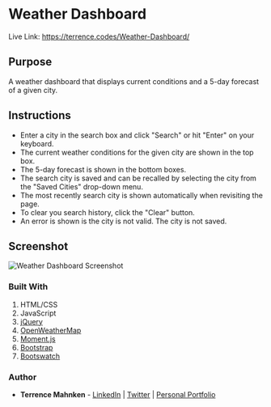 # Weather Dashboard
Live Link: https://terrence.codes/Weather-Dashboard/

## Purpose
A weather dashboard that displays current conditions and a 5-day forecast of a given city.

## Instructions

- Enter a city in the search box and click "Search" or hit "Enter" on your keyboard.
- The current weather conditions for the given city are shown in the top box.
- The 5-day forecast is shown in the bottom boxes.
- The search city is saved and can be recalled by selecting the city from the "Saved Cities" drop-down menu.
- The most recently search city is shown automatically when revisiting the page.
- To clear you search history, click the "Clear" button.
- An error is shown is the city is not valid. The city is not saved.

## Screenshot
![Weather Dashboard Screenshot](../media/screenshot.png?raw=true)

### Built With
1. HTML/CSS
2. JavaScript
3. [jQuery](https://jquery.com/)
4. [OpenWeatherMap](https://openweathermap.org/)
5. [Moment.js](https://momentjs.com/)
6. [Bootstrap](https://getbootstrap.com/)
7. [Bootswatch](https://bootswatch.com/lux/)

### Author
* **Terrence Mahnken** - [LinkedIn](https://www.linkedin.com/in/terrencemahnken/) | [Twitter](https://twitter.com/TerrenceMahnken) | [Personal Portfolio](https://terrence.codes)